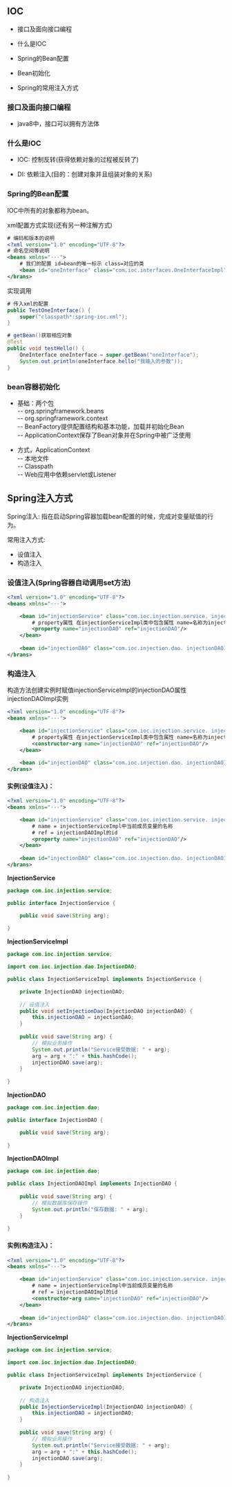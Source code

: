 ## IOC

* 接口及面向接口编程

* 什么是IOC

* Spring的Bean配置

* Bean初始化

* Spring的常用注入方式

### 接口及面向接口编程

* java8中，接口可以拥有方法体

### 什么是IOC

* IOC: 控制反转(获得依赖对象的过程被反转了)

* DI: 依赖注入(目的：创建对象并且组装对象的关系)

### Spring的Bean配置

IOC中所有的对象都称为bean。

xml配置方式实现(还有另一种注解方式)

```xml
# 编码和版本的说明
<?xml version="1.0" encoding="UTF-8"?>
# 命名空间等说明
<beans xmlns="···">
	# 我们的配置 id=bean的唯一标示 class=对应的类
	<bean id="oneInterface" class="com.ioc.interfaces.OneInterfaceImpl"> </bean>
</brans>
```

实现调用

```java
# 传入xml的配置
public TestOneInterface() {
	super("classpath*:spring-ioc.xml");
}

# getBean()获取相应对象
@Test
public void testHello() {
	OneInterface oneInterface = super.getBean("oneInterface");
	System.out.println(oneInterface.hello("我输入的参数"));
}
```

### bean容器初始化

* 基础：两个包  
-- org.springframework.beans  
-- org.springframework.context  
-- BeanFactory提供配置结构和基本功能，加载并初始化Bean  
-- ApplicationContext保存了Bean对象并在Spring中被广泛使用  

* 方式，ApplicationContext  
-- 本地文件  
-- Classpath  
-- Web应用中依赖servlet或Listener  

## Spring注入方式

Spring注入: 指在启动Spring容器加载bean配置的时候，完成对变量赋值的行为。

常用注入方式:

* 设值注入
* 构造注入

### 设值注入(Spring容器自动调用set方法)

```xml
<?xml version="1.0" encoding="UTF-8"?>
<beans xmlns="···">

	<bean id="injectionService" class="com.ioc.injection.service. injectionServiceImpl"> 
		# property属性 在injectionServiceImpl类中包含属性 name=名称为injectionDAO ref=引用id为injectionDAO的实例
		<property name="injectionDAO" ref="injectionDAO"/>
	</bean>
	
	<bean id="injectionDAO" class="com.ioc.injection.dao. injectionDAOImpl"> </bean>
</brans>
```

### 构造注入

构造方法创建实例时赋值injectionServiceImpl的injectionDAO属性injectionDAOImpl实例

```xml
<?xml version="1.0" encoding="UTF-8"?>
<beans xmlns="···">

	<bean id="injectionService" class="com.ioc.injection.service. injectionServiceImpl"> 
		# property属性 在injectionServiceImpl类中包含属性 name=名称为injectionDAO ref=引用id为injectionDAO的实例
		<constructor-arg name="injectionDAO" ref="injectionDAO"/>
	</bean>
	
	<bean id="injectionDAO" class="com.ioc.injection.dao. injectionDAOImpl"> </bean>
</brans>
```

#### 实例(设值注入)：


```xml
<?xml version="1.0" encoding="UTF-8"?>
<beans xmlns="···">

	<bean id="injectionService" class="com.ioc.injection.service. injectionServiceImpl"> 
		# name = injectionServiceImpl中当前成员变量的名称
		# ref = injectionDAOImpl的id
		<property name="injectionDAO" ref="injectionDAO"/>
	</bean>
	
	<bean id="injectionDAO" class="com.ioc.injection.dao. injectionDAOImpl"> </bean>
</brans>
```


**InjectionService**

```java
package com.ioc.injection.service;

public interface InjectionService {

	public void save(String arg);
	
}
```

**InjectionServiceImpl**

```java
package com.ioc.injection.service;

import com.ioc.injection.dao.InjectionDAO;

public class InjectionServiceImpl implements InjectionService {

	private InjectionDAO injectionDAO;
	
	// 设值注入
	public void setInjectionDao(InjectionDAO injectionDAO) {
		this.injectionDAO = injectionDAO;
	}
	
	public void save(String arg) {
		// 模拟业务操作
		System.out.println("Service接受数据: " + arg);
		arg = arg + ":" + this.hashCode();
		injectionDAO.save(arg);
	}
	
}
```

**InjectionDAO**

```java
package com.ioc.injection.dao;

public interface InjectionDAO {

	public void save(String arg);
	
}
```

**InjectionDAOImpl**

```java
package com.ioc.injection.dao;

public class InjectionDAOImpl implements InjectionDAO {
	
	public void save(String arg) {
		// 模拟数据库保存操作
		System.out.println("保存数据: " + arg);
	}
	
}
```

#### 实例(构造注入)：

```xml
<?xml version="1.0" encoding="UTF-8"?>
<beans xmlns="···">

	<bean id="injectionService" class="com.ioc.injection.service. injectionServiceImpl"> 
		# name = injectionServiceImpl中当前成员变量的名称
		# ref = injectionDAOImpl的id
		<constructor-arg name="injectionDAO" ref="injectionDAO"/>
	</bean>
	
	<bean id="injectionDAO" class="com.ioc.injection.dao. injectionDAOImpl"> </bean>
</brans>
```

**InjectionServiceImpl**

```java
package com.ioc.injection.service;

import com.ioc.injection.dao.InjectionDAO;

public class InjectionServiceImpl implements InjectionService {

	private InjectionDAO injectionDAO;
	
	// 构造注入
	public InjectionServiceImpl(InjectionDAO injectionDAO) {
		this.injectionDAO = injectionDAO;
	}
	
	public void save(String arg) {
		// 模拟业务操作
		System.out.println("Service接受数据: " + arg);
		arg = arg + ":" + this.hashCode();
		injectionDAO.save(arg);
	}
	
}
```